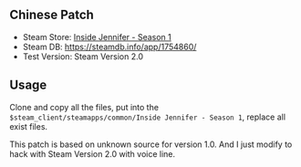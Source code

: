 ## Chinese Patch

+ Steam Store: [Inside Jennifer - Season 1](https://store.steampowered.com/agecheck/app/1754860)
+ Steam DB: https://steamdb.info/app/1754860/
+ Test Version: Steam Version 2.0

## Usage

Clone and copy all the files, put into the `$steam_client/steamapps/common/Inside Jennifer - Season 1`, replace all exist files.

This patch is based on unknown source for version 1.0. And I just modify to hack with Steam Version 2.0 with voice line.